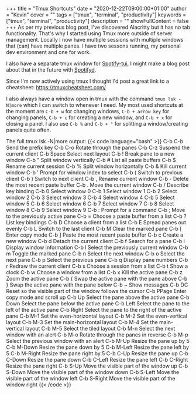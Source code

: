 +++
title = "Tmux Shortcuts"
date = "2020-12-22T09:00:00+01:00"
author = "Kevin"
cover = ""
tags = ["tmux", "terminal", "productivity"]
keywords = ["tmux", "terminal", "productivity"]
description = ""
showFullContent = false
+++
As per my previous blog post, I've discovered Alacritty but it has no tab functionality. That's why 
I started using Tmux more outside of server management. Locally I now have multiple sessions with 
multiple windows that (can) have multiple panes. I have two sessons running, my personal dev environment 
and one for work.

I also have a separate tmux window for [Spotify-tui](https://github.com/Rigellute/spotify-tui), I might 
make a blog post about that in the future with [Spotifyd](https://github.com/Spotifyd/spotifyd).

Since I'm now actively using tmux I thought I'd post a great link to a cheatsheet: https://tmuxcheatsheet.com/

I also always have a window open in tmux with the command `tmux lsk -N|more` which I 
can switch to whenever I need. My most used shortcuts at the moment are `C-b + w` for changing windows, `C-b + arrow key` 
for changing panels, `C-b + c` for creating a new window, and `C-b + x` for closing a panel. 
I also use `C-b %` and `C-b + "` for splitting a window/creating panels quite often.

The full tmux lsk -N|more output:
{{< code language="bash" >}}
C-b C-b     Send the prefix key
C-b C-o     Rotate through the panes
C-b C-z     Suspend the current client
C-b Space   Select next layout
C-b !       Break pane to a new window
C-b "       Split window vertically
C-b #       List all paste buffers
C-b $       Rename current session
C-b %       Split window horizontally
C-b &       Kill current window
C-b '       Prompt for window index to select
C-b (       Switch to previous client
C-b )       Switch to next client
C-b ,       Rename current window
C-b -       Delete the most recent paste buffer
C-b .       Move the current window
C-b /       Describe key binding
C-b 0       Select window 0
C-b 1       Select window 1
C-b 2       Select window 2
C-b 3       Select window 3
C-b 4       Select window 4
C-b 5       Select window 5
C-b 6       Select window 6
C-b 7       Select window 7
C-b 8       Select window 8
C-b 9       Select window 9
C-b :       Prompt for a command
C-b ;       Move to the previously active pane
C-b =       Choose a paste buffer from a list
C-b ?       List key bindings
C-b D       Choose a client from a list
C-b E       Spread panes out evenly
C-b L       Switch to the last client
C-b M       Clear the marked pane
C-b [       Enter copy mode
C-b ]       Paste the most recent paste buffer
C-b c       Create a new window
C-b d       Detach the current client
C-b f       Search for a pane
C-b i       Display window information
C-b l       Select the previously current window
C-b m       Toggle the marked pane
C-b n       Select the next window
C-b o       Select the next pane
C-b p       Select the previous pane
C-b q       Display pane numbers
C-b r       Redraw the current client
C-b s       Choose a session from a list
C-b t       Show a clock
C-b w       Choose a window from a list
C-b x       Kill the active pane
C-b z       Zoom the active pane
C-b {       Swap the active pane with the pane above
C-b }       Swap the active pane with the pane below
C-b ~       Show messages
C-b DC      Reset so the visible part of the window follows the cursor
C-b PPage   Enter copy mode and scroll up
C-b Up      Select the pane above the active pane
C-b Down    Select the pane below the active pane
C-b Left    Select the pane to the left of the active pane
C-b Right   Select the pane to the right of the active pane
C-b M-1     Set the even-horizontal layout
C-b M-2     Set the even-vertical layout
C-b M-3     Set the main-horizontal layout
C-b M-4     Set the main-vertical layout
C-b M-5     Select the tiled layout
C-b M-n     Select the next window with an alert
C-b M-o     Rotate through the panes in reverse
C-b M-p     Select the previous window with an alert
C-b M-Up    Resize the pane up by 5
C-b M-Down  Resize the pane down by 5
C-b M-Left  Resize the pane left by 5
C-b M-Right Resize the pane right by 5
C-b C-Up    Resize the pane up
C-b C-Down  Resize the pane down
C-b C-Left  Resize the pane left
C-b C-Right Resize the pane right
C-b S-Up    Move the visible part of the window up
C-b S-Down  Move the visible part of the window down
C-b S-Left  Move the visible part of the window left
C-b S-Right Move the visible part of the window right
{{< /code >}}
